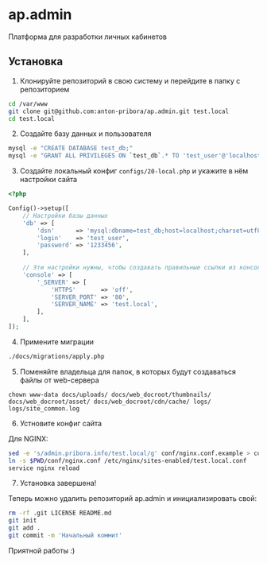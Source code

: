 # ap.admin
Платформа для разработки личных кабинетов

## Установка

1. Клонируйте репозиторий в свою систему и перейдите в папку с репозиторием

```bash
cd /var/www
git clone git@github.com:anton-pribora/ap.admin.git test.local
cd test.local
```

2. Создайте базу данных и пользователя

```bash
mysql -e "CREATE DATABASE test_db;"
mysql -e "GRANT ALL PRIVILEGES ON `test_db`.* TO 'test_user'@'localhost' IDENTIFIED BY '1233456';"
```

3. Создайте локальный конфиг `configs/20-local.php` и укажите в нём настройки сайта

```php
<?php

Config()->setup([
    // Настройки базы данных
    'db' => [
        'dsn'      => 'mysql:dbname=test_db;host=localhost;charset=utf8',
        'login'    => 'test_user',
        'password' => '1233456',
    ],
    
    // Эти настройки нужны, чтобы создавать правильные ссылки из консольных скриптов
    'console' => [
        '_SERVER' => [
            'HTTPS'       => 'off',
            'SERVER_PORT' => '80',
            'SERVER_NAME' => 'test.local',
        ],
    ],
]);
```

4. Примените миграции

```bash
./docs/migrations/apply.php
```

5. Поменяйте владельца для папок, в которых будут создаваться файлы от web-сервера

```
chown www-data docs/uploads/ docs/web_docroot/thumbnails/ docs/web_docroot/asset/ docs/web_docroot/cdn/cache/ logs/ logs/site_common.log
```

6. Устновите конфиг сайта

Для NGINX:

```bash
sed -e 's/admin.pribora.info/test.local/g' conf/nginx.conf.example > conf/nginx.conf
ln -s $PWD/conf/nginx.conf /etc/nginx/sites-enabled/test.local.conf
service nginx reload
```

7. Установка завершена!

Теперь можно удалить репозиторий ap.admin и инициализировать свой:

```bash
rm -rf .git LICENSE README.md
git init
git add .
git commit -m 'Начальный коммит'
```

Приятной работы :)
